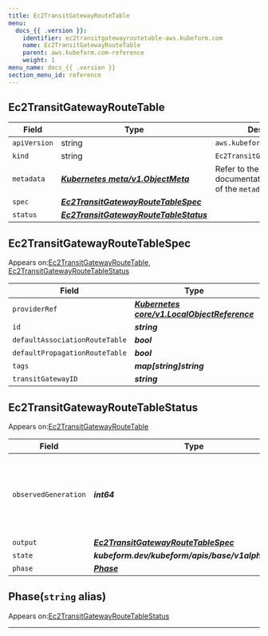 ```yaml
---
title: Ec2TransitGatewayRouteTable
menu:
  docs_{{ .version }}:
    identifier: ec2transitgatewayroutetable-aws.kubeform.com
    name: Ec2TransitGatewayRouteTable
    parent: aws.kubeform.com-reference
    weight: 1
menu_name: docs_{{ .version }}
section_menu_id: reference
---
```


## Ec2TransitGatewayRouteTable
| Field | Type | Description |
| ------ | ----- | ----------- |
| `apiVersion` | string | `aws.kubeform.com/v1alpha1` |
|    `kind` | string | `Ec2TransitGatewayRouteTable` |
| `metadata` | ***[Kubernetes meta/v1.ObjectMeta](https://kubernetes.io/docs/reference/generated/kubernetes-api/v1.13/#objectmeta-v1-meta)***|Refer to the Kubernetes API documentation for the fields of the `metadata` field.|
| `spec` | ***[Ec2TransitGatewayRouteTableSpec](#ec2transitgatewayroutetablespec)***||
| `status` | ***[Ec2TransitGatewayRouteTableStatus](#ec2transitgatewayroutetablestatus)***||
## Ec2TransitGatewayRouteTableSpec

Appears on:[Ec2TransitGatewayRouteTable](#ec2transitgatewayroutetable), [Ec2TransitGatewayRouteTableStatus](#ec2transitgatewayroutetablestatus)

| Field | Type | Description |
| ------ | ----- | ----------- |
| `providerRef` | ***[Kubernetes core/v1.LocalObjectReference](https://kubernetes.io/docs/reference/generated/kubernetes-api/v1.13/#localobjectreference-v1-core)***||
| `id` | ***string***||
| `defaultAssociationRouteTable` | ***bool***| ***(Optional)*** |
| `defaultPropagationRouteTable` | ***bool***| ***(Optional)*** |
| `tags` | ***map[string]string***| ***(Optional)*** |
| `transitGatewayID` | ***string***||
## Ec2TransitGatewayRouteTableStatus

Appears on:[Ec2TransitGatewayRouteTable](#ec2transitgatewayroutetable)

| Field | Type | Description |
| ------ | ----- | ----------- |
| `observedGeneration` | ***int64***| ***(Optional)*** Resource generation, which is updated on mutation by the API Server.|
| `output` | ***[Ec2TransitGatewayRouteTableSpec](#ec2transitgatewayroutetablespec)***| ***(Optional)*** |
| `state` | ***kubeform.dev/kubeform/apis/base/v1alpha1.State***| ***(Optional)*** |
| `phase` | ***[Phase](#phase)***| ***(Optional)*** |
## Phase(`string` alias)

Appears on:[Ec2TransitGatewayRouteTableStatus](#ec2transitgatewayroutetablestatus)

---
